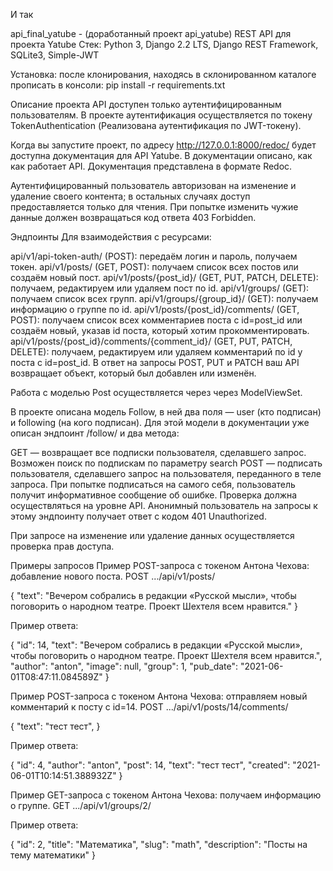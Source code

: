 И так

api_final_yatube - (доработанный проект api_yatube) REST API для проекта Yatube
Стек: Python 3, Django 2.2 LTS, Django REST Framework, SQLite3, Simple-JWT

Установка:
после клонирования, находясь в склонированном каталоге прописать в консоли: pip install -r requirements.txt

Описание проекта
API доступен только аутентифицированным пользователям. В проекте аутентификация осуществляется по токену TokenAuthentication (Реализована аутентификация по JWT-токену).

Когда вы запустите проект, по адресу http://127.0.0.1:8000/redoc/ будет доступна документация для API Yatube. В документации описано, как как работает API. Документация представлена в формате Redoc.

Аутентифицированный пользователь авторизован на изменение и удаление своего контента; в остальных случаях доступ предоставляется только для чтения. При попытке изменить чужие данные должен возвращаться код ответа 403 Forbidden.

Эндпоинты Для взаимодействия с ресурсами:

api/v1/api-token-auth/ (POST): передаём логин и пароль, получаем токен.
api/v1/posts/ (GET, POST): получаем список всех постов или создаём новый пост.
api/v1/posts/{post_id}/ (GET, PUT, PATCH, DELETE): получаем, редактируем или удаляем пост по id.
api/v1/groups/ (GET): получаем список всех групп.
api/v1/groups/{group_id}/ (GET): получаем информацию о группе по id.
api/v1/posts/{post_id}/comments/ (GET, POST): получаем список всех комментариев поста с id=post_id или создаём новый, указав id поста, который хотим прокомментировать. api/v1/posts/{post_id}/comments/{comment_id}/ (GET, PUT, PATCH, DELETE): получаем, редактируем или удаляем комментарий по id у поста с id=post_id.
В ответ на запросы POST, PUT и PATCH ваш API возвращает объект, который был добавлен или изменён.

Работа с моделью Post осуществляется через через ModelViewSet.

В проекте описана модель Follow, в ней два поля — user (кто подписан) и following (на кого подписан). Для этой модели в документации уже описан эндпоинт /follow/ и два метода:

GET — возвращает все подписки пользователя, сделавшего запрос. Возможен поиск по подпискам по параметру search
POST — подписать пользователя, сделавшего запрос на пользователя, переданного в теле запроса. При попытке подписаться на самого себя, пользователь получит информативное сообщение об ошибке. Проверка должна осуществляться на уровне API.
Анонимный пользователь на запросы к этому эндпоинту получает ответ с кодом 401 Unauthorized.

При запросе на изменение или удаление данных осуществляется проверка прав доступа.

Примеры запросов
Пример POST-запроса с токеном Антона Чехова: добавление нового поста. POST .../api/v1/posts/

{ "text": "Вечером собрались в редакции «Русской мысли», чтобы поговорить о народном театре. Проект Шехтеля всем нравится." }

Пример ответа:

{ "id": 14, "text": "Вечером собрались в редакции «Русской мысли», чтобы поговорить о народном театре. Проект Шехтеля всем нравится.", "author": "anton", "image": null, "group": 1, "pub_date": "2021-06-01T08:47:11.084589Z" }

Пример POST-запроса с токеном Антона Чехова: отправляем новый комментарий к посту с id=14. POST .../api/v1/posts/14/comments/

{ "text": "тест тест", }

Пример ответа:

{ "id": 4, "author": "anton", "post": 14, "text": "тест тест", "created": "2021-06-01T10:14:51.388932Z" }

Пример GET-запроса с токеном Антона Чехова: получаем информацию о группе. GET .../api/v1/groups/2/

Пример ответа:

{ "id": 2, "title": "Математика", "slug": "math", "description": "Посты на тему математики" }
